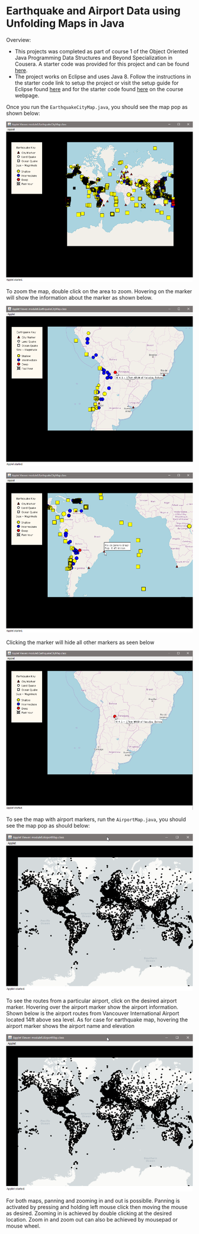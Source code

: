 # Earthquake and Airport Data using Unfolding Maps in Java

Overview:
* This projects was completed as part of course 1 of the Object Oriented Java Programming Data Structures and Beyond Specialization in Cousera. A starter code was provided for this project and can be found [here](https://github.com/cjalvarado/Course1StarterCode). 
* The project works on Eclipse and uses Java 8. Follow the instructions in the starter code link to setup the project or visit the setup guide for Eclipse found [here](https://www.coursera.org/learn/object-oriented-java/supplement/zqSRy/setting-up-java-eclipse-and-unfolding-maps) and for the starter code found [here](https://www.coursera.org/learn/object-oriented-java/supplement/VLwq0/setting-up-unfolding-maps) on the course webpage.

Once you run the `EarthquakeCityMap.java`, you should see the map pop as shown below:

![Overall Map](images/earthquake_overall.PNG)

To zoom the map, double click on the area to zoom. Hovering on the marker will show the information about the marker as shown below.

![Zoom hover quake](images/earthquake_zoomed_hover.PNG)

![Zoom hover city](images/earthquake_zoomed_city.PNG)

Clicking the marker will hide all other markers as seen below

![Zomm click](images/earthquake_zoomed_select.PNG)

To see the map with airport markers, run the `AirportMap.java`, you should see the map pop as should below:

![Overall Airport](images/airport_overall.PNG)

To see the routes from a particular airport, click on the desired airport marker. Hovering over the airport marker show the airport information. Shown below is the airport routes from Vancouver International Airport located 14ft above sea level. As for case for earthquake map, hovering the airport marker shows the airport name and elevation

![Overall Airport](images/airport_overall.PNG)

For both maps, panning and zooming in and out is possiblle. Panning is activated by pressing and holding left mouse click then moving the mouse as desired. Zooming in is achieved by double clicking at the desired location. Zoom in and zoom out can also be achieved by mousepad or mouse wheel.